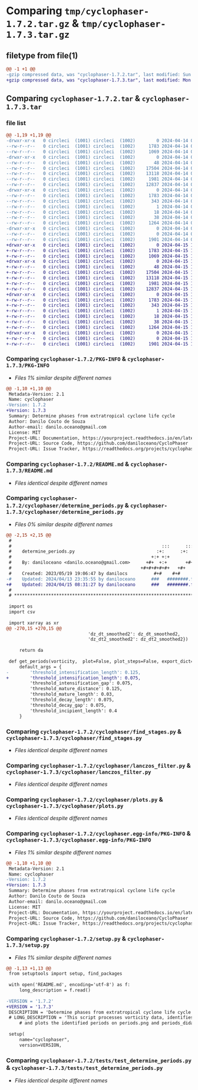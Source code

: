 # Comparing `tmp/cyclophaser-1.7.2.tar.gz` & `tmp/cyclophaser-1.7.3.tar.gz`

## filetype from file(1)

```diff
@@ -1 +1 @@
-gzip compressed data, was "cyclophaser-1.7.2.tar", last modified: Sun Apr 14 02:37:49 2024, max compression
+gzip compressed data, was "cyclophaser-1.7.3.tar", last modified: Mon Apr 15 11:35:40 2024, max compression
```

## Comparing `cyclophaser-1.7.2.tar` & `cyclophaser-1.7.3.tar`

### file list

```diff
@@ -1,19 +1,19 @@
-drwxr-xr-x   0 circleci  (1001) circleci  (1002)        0 2024-04-14 02:37:49.111341 cyclophaser-1.7.2/
--rw-r--r--   0 circleci  (1001) circleci  (1002)     1783 2024-04-14 02:37:49.111341 cyclophaser-1.7.2/PKG-INFO
--rw-r--r--   0 circleci  (1001) circleci  (1002)     1069 2024-04-14 02:37:48.000000 cyclophaser-1.7.2/README.md
-drwxr-xr-x   0 circleci  (1001) circleci  (1002)        0 2024-04-14 02:37:49.111341 cyclophaser-1.7.2/cyclophaser/
--rw-r--r--   0 circleci  (1001) circleci  (1002)       48 2024-04-14 02:37:48.000000 cyclophaser-1.7.2/cyclophaser/__init__.py
--rw-r--r--   0 circleci  (1001) circleci  (1002)    17504 2024-04-14 02:37:48.000000 cyclophaser-1.7.2/cyclophaser/determine_periods.py
--rw-r--r--   0 circleci  (1001) circleci  (1002)    13118 2024-04-14 02:37:48.000000 cyclophaser-1.7.2/cyclophaser/find_stages.py
--rw-r--r--   0 circleci  (1001) circleci  (1002)     1981 2024-04-14 02:37:48.000000 cyclophaser-1.7.2/cyclophaser/lanczos_filter.py
--rw-r--r--   0 circleci  (1001) circleci  (1002)    12837 2024-04-14 02:37:48.000000 cyclophaser-1.7.2/cyclophaser/plots.py
-drwxr-xr-x   0 circleci  (1001) circleci  (1002)        0 2024-04-14 02:37:49.111341 cyclophaser-1.7.2/cyclophaser.egg-info/
--rw-r--r--   0 circleci  (1001) circleci  (1002)     1783 2024-04-14 02:37:49.000000 cyclophaser-1.7.2/cyclophaser.egg-info/PKG-INFO
--rw-r--r--   0 circleci  (1001) circleci  (1002)      343 2024-04-14 02:37:49.000000 cyclophaser-1.7.2/cyclophaser.egg-info/SOURCES.txt
--rw-r--r--   0 circleci  (1001) circleci  (1002)        1 2024-04-14 02:37:49.000000 cyclophaser-1.7.2/cyclophaser.egg-info/dependency_links.txt
--rw-r--r--   0 circleci  (1001) circleci  (1002)       18 2024-04-14 02:37:49.000000 cyclophaser-1.7.2/cyclophaser.egg-info/top_level.txt
--rw-r--r--   0 circleci  (1001) circleci  (1002)       38 2024-04-14 02:37:49.111341 cyclophaser-1.7.2/setup.cfg
--rw-r--r--   0 circleci  (1001) circleci  (1002)     1264 2024-04-14 02:37:48.000000 cyclophaser-1.7.2/setup.py
-drwxr-xr-x   0 circleci  (1001) circleci  (1002)        0 2024-04-14 02:37:49.111341 cyclophaser-1.7.2/tests/
--rw-r--r--   0 circleci  (1001) circleci  (1002)        0 2024-04-14 02:37:48.000000 cyclophaser-1.7.2/tests/__init__.py
--rw-r--r--   0 circleci  (1001) circleci  (1002)     1901 2024-04-14 02:37:48.000000 cyclophaser-1.7.2/tests/test_determine_periods.py
+drwxr-xr-x   0 circleci  (1001) circleci  (1002)        0 2024-04-15 11:35:40.794832 cyclophaser-1.7.3/
+-rw-r--r--   0 circleci  (1001) circleci  (1002)     1783 2024-04-15 11:35:40.794832 cyclophaser-1.7.3/PKG-INFO
+-rw-r--r--   0 circleci  (1001) circleci  (1002)     1069 2024-04-15 11:35:40.000000 cyclophaser-1.7.3/README.md
+drwxr-xr-x   0 circleci  (1001) circleci  (1002)        0 2024-04-15 11:35:40.794832 cyclophaser-1.7.3/cyclophaser/
+-rw-r--r--   0 circleci  (1001) circleci  (1002)       48 2024-04-15 11:35:40.000000 cyclophaser-1.7.3/cyclophaser/__init__.py
+-rw-r--r--   0 circleci  (1001) circleci  (1002)    17504 2024-04-15 11:35:40.000000 cyclophaser-1.7.3/cyclophaser/determine_periods.py
+-rw-r--r--   0 circleci  (1001) circleci  (1002)    13118 2024-04-15 11:35:40.000000 cyclophaser-1.7.3/cyclophaser/find_stages.py
+-rw-r--r--   0 circleci  (1001) circleci  (1002)     1981 2024-04-15 11:35:40.000000 cyclophaser-1.7.3/cyclophaser/lanczos_filter.py
+-rw-r--r--   0 circleci  (1001) circleci  (1002)    12837 2024-04-15 11:35:40.000000 cyclophaser-1.7.3/cyclophaser/plots.py
+drwxr-xr-x   0 circleci  (1001) circleci  (1002)        0 2024-04-15 11:35:40.794832 cyclophaser-1.7.3/cyclophaser.egg-info/
+-rw-r--r--   0 circleci  (1001) circleci  (1002)     1783 2024-04-15 11:35:40.000000 cyclophaser-1.7.3/cyclophaser.egg-info/PKG-INFO
+-rw-r--r--   0 circleci  (1001) circleci  (1002)      343 2024-04-15 11:35:40.000000 cyclophaser-1.7.3/cyclophaser.egg-info/SOURCES.txt
+-rw-r--r--   0 circleci  (1001) circleci  (1002)        1 2024-04-15 11:35:40.000000 cyclophaser-1.7.3/cyclophaser.egg-info/dependency_links.txt
+-rw-r--r--   0 circleci  (1001) circleci  (1002)       18 2024-04-15 11:35:40.000000 cyclophaser-1.7.3/cyclophaser.egg-info/top_level.txt
+-rw-r--r--   0 circleci  (1001) circleci  (1002)       38 2024-04-15 11:35:40.794832 cyclophaser-1.7.3/setup.cfg
+-rw-r--r--   0 circleci  (1001) circleci  (1002)     1264 2024-04-15 11:35:40.000000 cyclophaser-1.7.3/setup.py
+drwxr-xr-x   0 circleci  (1001) circleci  (1002)        0 2024-04-15 11:35:40.794832 cyclophaser-1.7.3/tests/
+-rw-r--r--   0 circleci  (1001) circleci  (1002)        0 2024-04-15 11:35:40.000000 cyclophaser-1.7.3/tests/__init__.py
+-rw-r--r--   0 circleci  (1001) circleci  (1002)     1901 2024-04-15 11:35:40.000000 cyclophaser-1.7.3/tests/test_determine_periods.py
```

### Comparing `cyclophaser-1.7.2/PKG-INFO` & `cyclophaser-1.7.3/PKG-INFO`

 * *Files 1% similar despite different names*

```diff
@@ -1,10 +1,10 @@
 Metadata-Version: 2.1
 Name: cyclophaser
-Version: 1.7.2
+Version: 1.7.3
 Summary: Determine phases from extratropical cyclone life cycle
 Author: Danilo Couto de Souza
 Author-email: danilo.oceano@gmail.com
 License: MIT
 Project-URL: Documentation, https://yourproject.readthedocs.io/en/latest/
 Project-URL: Source Code, https://github.com/daniloceano/CycloPhaser
 Project-URL: Issue Tracker, https://readthedocs.org/projects/cyclophaser/
```

### Comparing `cyclophaser-1.7.2/README.md` & `cyclophaser-1.7.3/README.md`

 * *Files identical despite different names*

### Comparing `cyclophaser-1.7.2/cyclophaser/determine_periods.py` & `cyclophaser-1.7.3/cyclophaser/determine_periods.py`

 * *Files 0% similar despite different names*

```diff
@@ -2,15 +2,15 @@
 #                                                                              #
 #                                                         :::      ::::::::    #
 #    determine_periods.py                               :+:      :+:    :+:    #
 #                                                     +:+ +:+         +:+      #
 #    By: daniloceano <danilo.oceano@gmail.com>      +#+  +:+       +#+         #
 #                                                 +#+#+#+#+#+   +#+            #
 #    Created: 2023/05/19 19:06:47 by danilocs          #+#    #+#              #
-#    Updated: 2024/04/13 23:35:55 by daniloceano      ###   ########.fr        #
+#    Updated: 2024/04/15 08:31:27 by daniloceano      ###   ########.fr        #
 #                                                                              #
 # **************************************************************************** #
 
 import os
 import csv
 
 import xarray as xr
@@ -270,15 +270,15 @@
                               'dz_dt_smoothed2': dz_dt_smoothed2,
                               'dz_dt2_smoothed2': dz_dt2_smoothed2})
 
     return da 
 
 def get_periods(vorticity,  plot=False, plot_steps=False, export_dict=False, periods_args=None):
     default_args = {
-        'threshold_intensification_length': 0.125,
+        'threshold_intensification_length': 0.075,
         'threshold_intensification_gap': 0.075,
         'threshold_mature_distance': 0.125,
         'threshold_mature_length': 0.03,
         'threshold_decay_length': 0.075,
         'threshold_decay_gap': 0.075,
         'threshold_incipient_length': 0.4
     }
```

### Comparing `cyclophaser-1.7.2/cyclophaser/find_stages.py` & `cyclophaser-1.7.3/cyclophaser/find_stages.py`

 * *Files identical despite different names*

### Comparing `cyclophaser-1.7.2/cyclophaser/lanczos_filter.py` & `cyclophaser-1.7.3/cyclophaser/lanczos_filter.py`

 * *Files identical despite different names*

### Comparing `cyclophaser-1.7.2/cyclophaser/plots.py` & `cyclophaser-1.7.3/cyclophaser/plots.py`

 * *Files identical despite different names*

### Comparing `cyclophaser-1.7.2/cyclophaser.egg-info/PKG-INFO` & `cyclophaser-1.7.3/cyclophaser.egg-info/PKG-INFO`

 * *Files 1% similar despite different names*

```diff
@@ -1,10 +1,10 @@
 Metadata-Version: 2.1
 Name: cyclophaser
-Version: 1.7.2
+Version: 1.7.3
 Summary: Determine phases from extratropical cyclone life cycle
 Author: Danilo Couto de Souza
 Author-email: danilo.oceano@gmail.com
 License: MIT
 Project-URL: Documentation, https://yourproject.readthedocs.io/en/latest/
 Project-URL: Source Code, https://github.com/daniloceano/CycloPhaser
 Project-URL: Issue Tracker, https://readthedocs.org/projects/cyclophaser/
```

### Comparing `cyclophaser-1.7.2/setup.py` & `cyclophaser-1.7.3/setup.py`

 * *Files 1% similar despite different names*

```diff
@@ -1,13 +1,13 @@
 from setuptools import setup, find_packages
 
 with open('README.md', encoding='utf-8') as f:
     long_description = f.read()
 
-VERSION = '1.7.2'
+VERSION = '1.7.3'
 DESCRIPTION = 'Determine phases from extratropical cyclone life cycle'
 # LONG_DESCRIPTION = 'This script processes vorticity data, identifies different phases of the cyclone \
     # and plots the identified periods on periods.png and periods_didatic.png'
 
 setup(
     name="cyclophaser",
     version=VERSION,
```

### Comparing `cyclophaser-1.7.2/tests/test_determine_periods.py` & `cyclophaser-1.7.3/tests/test_determine_periods.py`

 * *Files identical despite different names*

